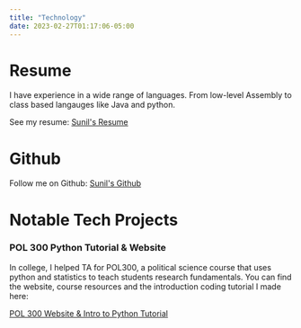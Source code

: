 ```yaml
---
title: "Technology"
date: 2023-02-27T01:17:06-05:00
---
```

# Resume
   
   I have experience in a wide range of languages. From low-level Assembly to class based langauges like Java and python.

   See my resume: [Sunil's Resume]()   


# Github 
   
   Follow me on Github: [Sunil's Github](https://github.com/sunilgreen)

# Notable Tech Projects

### POL 300 Python Tutorial & Website
In college, I helped TA for POL300, a political science course that uses python and statistics to teach students research fundamentals. You can find the website, course resources and the introduction coding tutorial I made here:

[POL 300 Website & Intro to Python Tutorial](https://infallible-austin-8176ba.netlify.app/)
